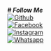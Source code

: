 <i><b># Follow Me</b></i> <br>
[![Github](https://img.shields.io/badge/Github-SilentVirtualCriminalGang-dimgray?style=flat-square&logo=github)](https://github.com/SilentVirtualCriminalGang)<br>
[![Facebook](https://img.shields.io/badge/Facebook-WHO.AM.I.X0-blue?style=flat-square&logo=facebook)](https://www.facebook.com/WHO.AM.I.X0)<br>
[![Instagram](https://img.shields.io/badge/Instagram-who_am_i_x00-hotpink?style=flat-square&logo=instagram)](https://instagram.com/who_am_i_x00)<br>
[![Whatsapp](https://img.shields.io/badge/Whatsapp-SilentVirtualCriminalGang-deepgreen?style=flat-square&logo=whatsapp)](https://wa.me/8801873561165)
